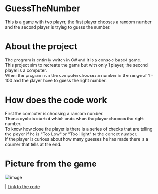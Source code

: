 # GuessTheNumber
This is a game with two player, the first player chooses a random number and the second player is trying to guess the number.  
# About the project
The program is entirely writen in C# and it is a console based game.  
This project aim to recreate the game but with only 1 player, the second player is a computer.  
When the program run the computer chooses a number in the range of 1 - 100 and the player have to guess the right number.  
# How does the code work
First the computer is choosing a random number.  
Then a cycle is started which ends when the player chooses the right number.  
To know how close the player is there is a series of checks that are telling the player if he is "Too Low" or "Too Hight" to the correct number.  
If the player is curious about how many guesses he has made there is a counter that tells at the end. 
# Picture from the game
![image](https://github.com/vladimirbojinov/Projects/assets/133802678/57a142d5-3888-4002-afbc-983ce4f494b1)

| [Link to the code](Program.cs)
